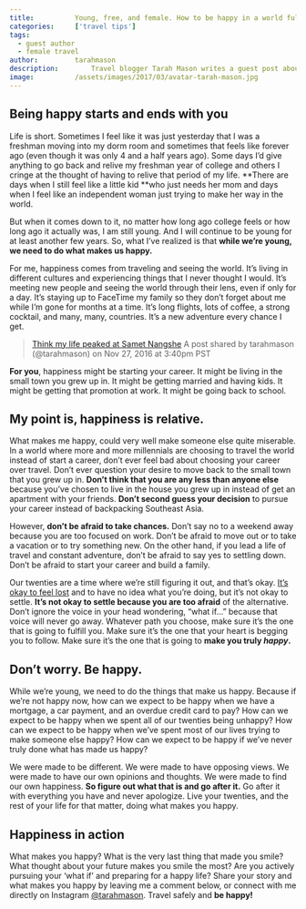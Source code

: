 ```yaml
---
title:			Young, free, and female. How to be happy in a world full of choice and pressure.
categories:		['travel tips']
tags:
  - guest author
  - female travel
author:			tarahmason
description:		Travel blogger Tarah Mason writes a guest post about how to be happy in a world full of opportunities, pressures, and unlimited possibilities.
image:			/assets/images/2017/03/avatar-tarah-mason.jpg
---
```


## Being happy starts and ends with you

Life is short. Sometimes I feel like it was just yesterday that I was a freshman moving into my dorm room and sometimes that feels like forever ago (even though it was only 4 and a half years ago). Some days I’d give anything to go back and relive my freshman year of college and others I cringe at the thought of having to relive that period of my life. **There are days when I still feel like a little kid **who just needs her mom and days when I feel like an independent woman just trying to make her way in the world.

But when it comes down to it, no matter how long ago college feels or how long ago it actually was, I am still young. And I will continue to be young for at least another few years. So, what I’ve realized is that **while we’re young, we need to do what makes us happy.**

For me, happiness comes from traveling and seeing the world. It’s living in different cultures and experiencing things that I never thought I would. It’s meeting new people and seeing the world through their lens, even if only for a day. It’s staying up to FaceTime my family so they don’t forget about me while I’m gone for months at a time. It’s long flights, lots of coffee, a strong cocktail, and many, many, countries. It’s a new adventure every chance I get.

> [Think my life peaked at Samet Nangshe](https://www.instagram.com/p/BNVRYI0hIMO/)
> A post shared by tarahmason (@tarahmason) on Nov 27, 2016 at 3:40pm PST

**For you**, happiness might be starting your career. It might be living in the small town you grew up in. It might be getting married and having kids. It might be getting that promotion at work. It might be going back to school.

## My point is, happiness is relative.

What makes me happy, could very well make someone else quite miserable. In a world where more and more millennials are choosing to travel the world instead of start a career, don’t ever feel bad about choosing your career over travel. Don’t ever question your desire to move back to the small town that you grew up in. **Don’t think that you are any less than anyone else** because you’ve chosen to live in the house you grew up in instead of get an apartment with your friends. **Don’t second guess your decision** to pursue your career instead of backpacking Southeast Asia.

However, **don’t be afraid to take chances.** Don’t say no to a weekend away because you are too focused on work. Don’t be afraid to move out or to take a vacation or to try something new. On the other hand, if you lead a life of travel and constant adventure, don’t be afraid to say yes to settling down. Don’t be afraid to start your career and build a family.

Our twenties are a time where we’re still figuring it out, and that’s okay. [It’s okay to feel lost](https://www.travelwithtarah.com/its-okay-to-be-a-little-lost/) and to have no idea what you’re doing, but it’s not okay to settle. **It’s not okay to settle because you are too afraid** of the alternative. Don’t ignore the voice in your head wondering, “what if…” because that voice will never go away. Whatever path you choose, make sure it’s the one that is going to fulfill you. Make sure it’s the one that your heart is begging you to follow. Make sure it’s the one that is going to **make you truly _happy_.**

## Don’t worry. Be happy.

While we’re young, we need to do the things that make us happy. Because if we’re not happy now, how can we expect to be happy when we have a mortgage, a car payment, and an overdue credit card to pay? How can we expect to be happy when we spent all of our twenties being unhappy? How can we expect to be happy when we’ve spent most of our lives trying to make someone else happy? How can we expect to be happy if we’ve never truly done what has made us happy?

We were made to be different. We were made to have opposing views. We were made to have our own opinions and thoughts. We were made to find our own happiness. **So figure out what that is and go after it.** Go after it with everything you have and never apologize. Live your twenties, and the rest of your life for that matter, doing what makes you happy.

## **Happiness in action**

What makes you happy? What is the very last thing that made you smile? What thought about your future makes you smile the most? Are you actively pursuing your ‘what if’ and preparing for a happy life? Share your story and what makes you happy by leaving me a comment below, or connect with me directly on Instagram [@tarahmason](https://www.instagram.com/tarahmason/). Travel safely and **be happy!**
